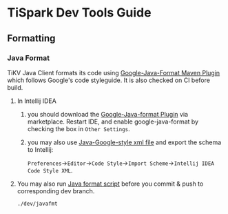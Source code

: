 # TiSpark Dev Tools Guide

## Formatting

### Java Format

TiKV Java Client formats its code using [Google-Java-Format Maven Plugin](https://github.com/coveooss/fmt-maven-plugin) which follows Google's code styleguide. It is also checked on CI before build.

1. In Intellij IDEA

    1. you should download the [Google-Java-format Plugin](https://plugins.jetbrains.com/plugin/8527-google-java-format) via marketplace. Restart IDE, and enable google-java-format by checking the box in `Other Settings`.

    2. you may also use [Java-Google-style xml file](./intellij-java-google-style.xml) and export the schema to Intellij:

        `Preferences`->`Editor`->`Code Style`->`Import Scheme`->`Intellij IDEA Code Style XML`.

2. You may also run [Java format script](./javafmt) before you commit & push to corresponding dev branch.

    ```shell script
   ./dev/javafmt
    ```